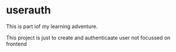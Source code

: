 # userauth

This is part iof my learning adventure.

This project is just to create and authenticaate user not focussed on frontend
